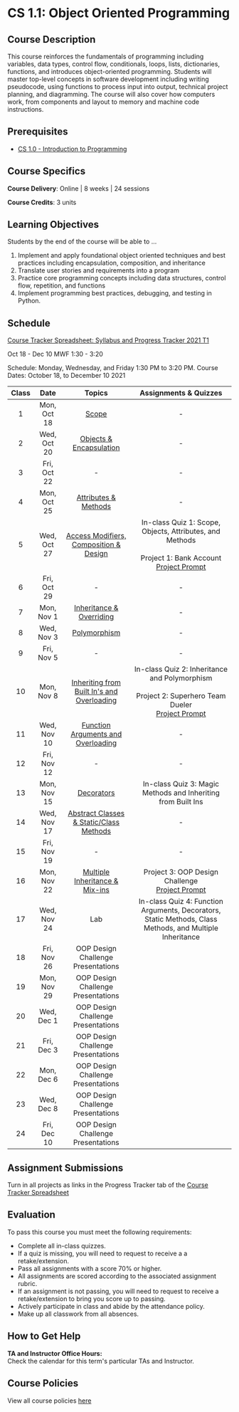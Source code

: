 # CS 1.1: Object Oriented Programming

## Course Description

This course reinforces the fundamentals of programming including variables, data types, control flow, conditionals, loops, lists, dictionaries, functions, and introduces object-oriented programming. Students will master top-level concepts in software development including writing pseudocode, using functions to process input into output, technical project planning, and diagramming. The course will also cover how computers work, from components and layout to memory and machine code instructions.

## Prerequisites

- [CS 1.0 - Introduction to Programming](https://make.sc/cs1.0)

## Course Specifics

**Course Delivery**: Online | 8 weeks | 24 sessions

**Course Credits**: 3 units 

## Learning Objectives

Students by the end of the course will be able to ...

1. Implement and apply foundational object oriented techniques and best practices including encapsulation, composition, and inheritance
1. Translate user stories and requirements into a program
1. Practice core programming concepts including data structures, control flow, repetition, and functions
1. Implement programming best practices, debugging, and testing in Python.

## Schedule

[Course Tracker Spreadsheet: Syllabus and Progress Tracker 2021 T1](https://docs.google.com/spreadsheets/d/1Thbaj3Net-P98O5Tx14RxAP_LVkwRqzsFriX5Sw3U6E/edit#gid=0)

Oct 18 - Dec 10
MWF 1:30 - 3:20

Schedule: Monday, Wednesday, and Friday 1:30 PM to 3:20 PM.
Course Dates: October 18, to December 10 2021

| Class | Date | Topics | Assignments & Quizzes |
|:-----:|:----:|:------:|:---------------------:|
|  1 | Mon, Oct 18 | [Scope] | - |
|  2 | Wed, Oct 20 | [Objects & Encapsulation] | - |
|  3 | Fri, Oct 22 | - | - |
|  4 | Mon, Oct 25 | [Attributes & Methods] | - |
|  5 | Wed, Oct 27 | [Access Modifiers, Composition & Design] | In-class Quiz 1: Scope, Objects, Attributes, and Methods <br/><br/> Project 1: Bank Account <br/> [Project Prompt](Lessons/bank_account.md) |  
|  6 | Fri, Oct 29 | - | - |
|  7 | Mon, Nov  1 | [Inheritance & Overriding] | - |
|  8 | Wed, Nov  3 | [Polymorphism] | - |
|  9 | Fri, Nov  5 | - | - |
| 10 | Mon, Nov  8 | [Inheriting from Built In's and Overloading] | In-class Quiz 2: Inheritance and Polymorphism <br/><br/> Project 2: Superhero Team Dueler <br/> [Project Prompt](https://www.makeschool.com/academy/track/superhero-team-dueler) |
| 11 | Wed, Nov 10 | [Function Arguments and Overloading] | - |
| 12 | Fri, Nov 12 | - | - |
| 13 | Mon, Nov 15 | [Decorators] | In-class Quiz 3: Magic Methods and Inheriting from Built Ins |
| 14 | Wed, Nov 17 | [Abstract Classes & Static/Class Methods] | - |
| 15 | Fri, Nov 19 | - | - |
| 16 | Mon, Nov 22 | [Multiple Inheritance & Mix-ins] | Project 3: OOP Design Challenge <br/> [Project Prompt](Lessons/oop_design_challenge.md) |
| 17 | Wed, Nov 24 | Lab | In-class Quiz 4: Function Arguments, Decorators, Static Methods, Class Methods, and Multiple Inheritance |
| 18 | Fri, Nov 26 | OOP Design Challenge Presentations |
| 19 | Mon, Nov 29 | OOP Design Challenge Presentations |
| 20 | Wed, Dec  1 | OOP Design Challenge Presentations |
| 21 | Fri, Dec  3 | OOP Design Challenge Presentations |
| 22 | Mon, Dec  6 | OOP Design Challenge Presentations |
| 23 | Wed, Dec  8 | OOP Design Challenge Presentations |
| 24 | Fri, Dec 10 | OOP Design Challenge Presentations |

[Scope]: Lessons/scope.md

[Objects & Encapsulation]: Lessons/objects_encapsulation.md

[Attributes & Methods]: Lessons/attributes_methods.md

[Access Modifiers, Composition & Design]: Lessons/access_modifiers_composition_design.md

[Inheritance & Overriding]: Lessons/inheritance_overriding.md

[Polymorphism]: Lessons/polymorphism.md

[Inheriting from Built In's and Overloading]: Lessons/inheriting_builtin_overloading.md

[Function Arguments and Overloading]: Lessons/function_arguments.md

[Decorators]: Lessons/decorators.md

[Abstract Classes & Static/Class Methods]: Lessons/abstract_classes_static_methods.md

[Multiple Inheritance & Mix-ins]: Lessons/multi_inheritance_mixins.md

[How Computers Work]: Lessons/how_computers_work.md

[Bank Account]: https://www.gradescope.com/courses/196280/assignments/777357
[Superhero Team Dueler]: https://www.gradescope.com/courses/196280/assignments/777380
[OOP Design Challenge]: https://www.gradescope.com/courses/196280/assignments/777381

 
## Assignment Submissions

Turn in all projects as links in the Progress Tracker tab of the [Course Tracker Spreadsheet](https://docs.google.com/spreadsheets/d/1Thbaj3Net-P98O5Tx14RxAP_LVkwRqzsFriX5Sw3U6E/edit#gid=0)

## Evaluation

To pass this course you must meet the following requirements:

- Complete all in-class quizzes.
- If a quiz is missing, you will need to request to receive a  a retake/extension.
- Pass all assignments with a score 70% or higher.
- All assignments are scored according to the associated assignment rubric.
- If an assignment is not passing, you will need to request to receive a retake/extension to bring you score up to passing.
- Actively participate in class and abide by the attendance policy.
- Make up all classwork from all absences.


## How to Get Help

**TA and Instructor Office Hours:** \
Check the calendar for this term's particular TAs and Instructor.

## Course Policies

View all course policies [here](https://docs.google.com/document/d/132gwMpRoy7NdRmH8_pV_ZbOvd54rwHq_ZBhzD6eOe1o/edit)
